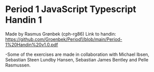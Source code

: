 # Period 1 JavaScript Typescript Handin 1

Made by Rasmus Grønbek (cph-rg86)
Link to handin:
https://github.com/Groenbek/Period1/blob/main/Period-1%20Handin%20v1.0.pdf

-Some of the exercises are made in collaboration with Michael Ibsen, Sebastian Steen Lundby Hansen, Sebastian James Bentley and Pelle Rasmussen.
